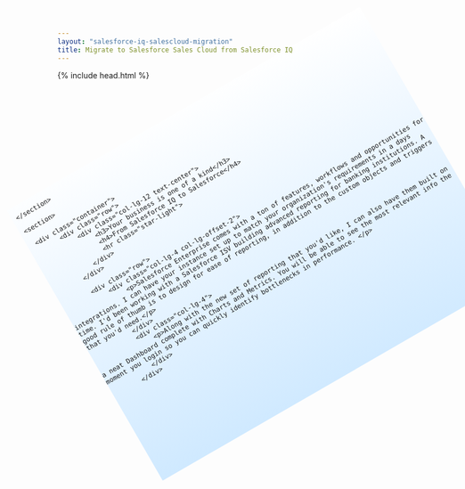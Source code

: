 ```yaml
---
layout: "salesforce-iq-salescloud-migration"
title: Migrate to Salesforce Sales Cloud from Salesforce IQ
---
```

<html>

{% include head.html %}
     <section style="position: absolute;z-index:-10;height: 40em;
    -webkit-transform: rotate(-30deg); 
    -moz-transform: rotate(-30deg); background-image: linear-gradient(-177deg, #FFFFFF 0%, #CFE9FF 100%);">
     
     </section>
     
     <section>
      
      <div class="container">
            <div class="row">
                <div class="col-lg-12 text-center">
                    <h3>Your business is one of a kind</h3>
                    <h4>From Salesforce IQ to Salesforce</h4>
                    <hr class="star-light">
                </div>
            </div>
            
            <div class="row">
                <div class="col-lg-4 col-lg-offset-2">
                    <p>Salesforce Enterprise comes with a ton of features, workflows and opportunities for integrations. I can have your instance set up to match your organization's requirements in a days time. I'd been working with a Salesforce ISV building advanced reporting for banking institutions. A good rule of thumb is to design for ease of reporting, in addition to the custom objects and triggers that you'd need.</p>
                </div>
                <div class="col-lg-4">
                    <p>Along with the new set of reporting that you'd like, I can also have them built on a neat Dashboard complete with Charts and Metrics. You will be able to see the most relevant info the moment you login so you can quickly identify bottlenecks in performance. </p>
                </div>
            </div>               
